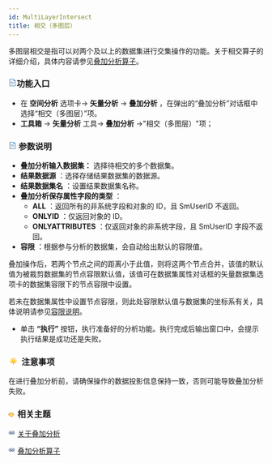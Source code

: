 ```yaml
---
id: MultiLayerIntersect
title: 相交（多图层）
---
```

多图层相交是指可以对两个及以上的数据集进行交集操作的功能。关于相交算子的详细介绍，具体内容请参见[叠加分析算子](Overlayoperation)。

### ![](../../../img/read.gif)功能入口

  * 在 **空间分析** 选项卡-> **矢量分析** -> **叠加分析** ，在弹出的“叠加分析”对话框中选择“相交（多图层）”项。
  * **工具箱** -> **矢量分析** 工具-> **叠加分析** ->"相交（多图层）"项；

### ![](../../../img/read.gif) 参数说明

  * **叠加分析输入数据集：** 选择待相交的多个数据集。
  * **结果数据源** ：选择存储结果数据集的数据源。
  * **结果数据集名** ：设置结果数据集名称。
  * **叠加分析保存属性字段的类型** ： 
    * **ALL** ：返回所有的非系统字段和对象的 ID，且 SmUserID 不返回。
    * **ONLYID** ：仅返回对象的 ID。
    * **ONLYATTRIBUTES** ：仅返回对象的非系统字段，且 SmUserID 字段不返回。
  * **容限** ：根据参与分析的数据集，会自动给出默认的容限值。

叠加操作后，若两个节点之间的距离小于此值，则将这两个节点合并，该值的默认值为被裁剪数据集的节点容限默认值，该值可在数据集属性对话框的矢量数据集选项卡的数据集容限下的节点容限中设置。

若未在数据集属性中设置节点容限，则此处容限默认值与数据集的坐标系有关，具体说明请参见[容限说明](../../../DataProcessing/Tolerance)。

  * 单击 **“执行”** 按钮，执行准备好的分析功能。执行完成后输出窗口中，会提示执行结果是成功还是失败。 

### ![](../../../img/note.png) 注意事项

在进行叠加分析前，请确保操作的数据投影信息保持一致，否则可能导致叠加分析失败。

### ![](../../../img/seealso.png) 相关主题

![](../../../img/smalltitle.png) [关于叠加分析](AboutOverlay)

![](../../../img/smalltitle.png) [叠加分析算子](Overlayoperation)

